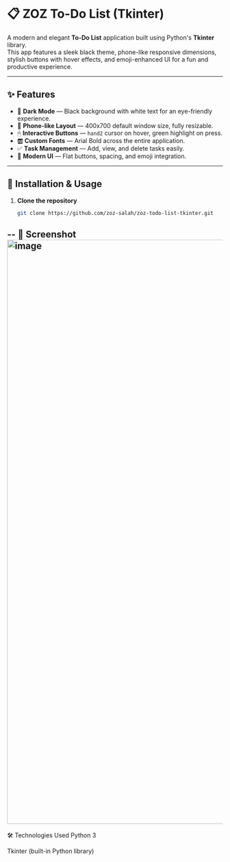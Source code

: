 # 📋 ZOZ To-Do List (Tkinter)

A modern and elegant **To-Do List** application built using Python's **Tkinter** library.  
This app features a sleek black theme, phone-like responsive dimensions, stylish buttons with hover effects, and emoji-enhanced UI for a fun and productive experience.

---

## ✨ Features
- 🖤 **Dark Mode** — Black background with white text for an eye-friendly experience.
- 📱 **Phone-like Layout** — 400x700 default window size, fully resizable.
- 🖱 **Interactive Buttons** — `hand2` cursor on hover, green highlight on press.
- 🆎 **Custom Fonts** — Arial Bold across the entire application.
- ✅ **Task Management** — Add, view, and delete tasks easily.
- 🎨 **Modern UI** — Flat buttons, spacing, and emoji integration.

---

## 🚀 Installation & Usage

1. **Clone the repository**
   ```bash
   git clone https://github.com/zoz-salah/zoz-todo-list-tkinter.git
--
📸 Screenshot
<img width="2386" height="1365" alt="image" src="https://github.com/user-attachments/assets/785b256e-52bc-471c-ad8a-8adb8948faa5" />
--
🛠 Technologies Used
Python 3

Tkinter (built-in Python library)
